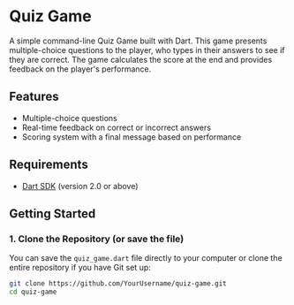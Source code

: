 # Quiz Game

A simple command-line Quiz Game built with Dart. This game presents multiple-choice questions to the player, who types in their answers to see if they are correct. The game calculates the score at the end and provides feedback on the player's performance.

## Features

- Multiple-choice questions
- Real-time feedback on correct or incorrect answers
- Scoring system with a final message based on performance

## Requirements

- [Dart SDK](https://dart.dev/get-dart) (version 2.0 or above)

## Getting Started

### 1. Clone the Repository (or save the file)

You can save the `quiz_game.dart` file directly to your computer or clone the entire repository if you have Git set up:

```bash
git clone https://github.com/YourUsername/quiz-game.git
cd quiz-game
